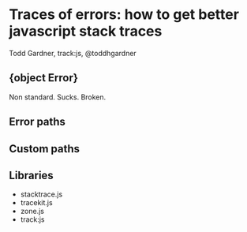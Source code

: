 # Traces of errors: how to get better javascript stack traces

Todd Gardner, track:js, @toddhgardner

## {object Error}

Non standard. Sucks. Broken.

## Error paths



## Custom paths

## Libraries

* stacktrace.js
* tracekit.js
* zone.js
* track:js

